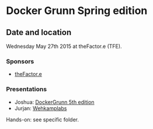 # Docker Grunn Spring edition

## Date and location

Wednesday May 27th 2015 at theFactor.e (TFE).

### Sponsors

* [theFactor.e](https://tfe.nl)

### Presentations

* Joshua: [DockerGrunn 5th edition](https://github.com/dockergrunn/samples/tree/master/05%20-%20DockerGrunn%20%235)
* Jurjan: [Wehkamplabs](https://speakerdeck.com/wehkamplabs)

Hands-on: see specific folder.
